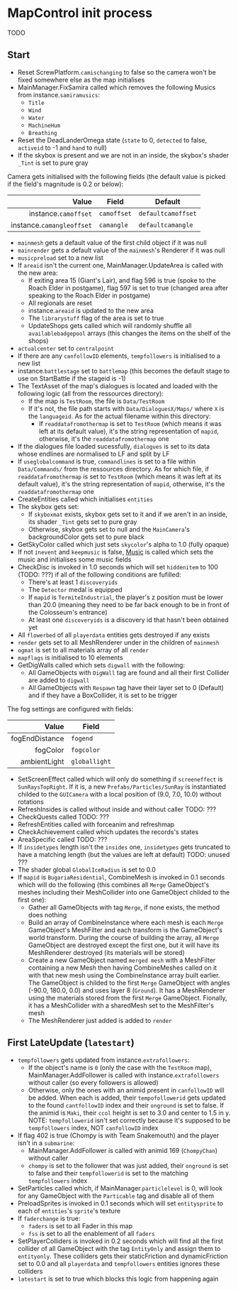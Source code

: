 # MapControl init process
TODO

## Start

- Reset ScrewPlatform.`camischanging` to false so the camera won't be fixed somewhere else as the map initialises
- MainManager.FixSamira called which removes the following Musics from instance.`samiramusics`:
    - `Title`
    - `Wind`
    - `Water`
    - `MachineHum`
    - `Breathing`
- Reset the DeadLanderOmega state (`state` to 0, `detected` to false, `activeid` to -1 and `hand` to null)
- If the skybox is present and we are not in an inside, the skybox's shader `_Tint` is set to pure gray

Camera gets initialised with the following fields (the default value is picked if the field's magnitude is 0.2 or below):

|Value|Field|Default|
|----:|-----|-------|
|instance.`camoffset`|`camoffset`|`defaultcamoffset`|
|instance.`camangleoffset`|`camangle`|`defaultcamangle`|

- `mainmesh` gets a default value of the first child object if it was null
- `mainrender` gets a default value of the `mainmesh`'s Renderer if it was null
- `musicpreload` set to a new list
- If `areaid` isn't the current one, MainManager.UpdateArea is called with the new area:
    - If exiting area 15 (Giant's Lair), and flag 596 is true (spoke to the Roach Elder in postgame), flag 597 is set to true (changed area after speaking to the Roach Elder in postgame)
    - All regionals are reset
    - instance.`areaid` is updated to the new area
    - The `librarystuff` flag of the area is set to true
    - UpdateShops gets called which will randomly shuffle all `availablebadgepool` arrays (this changes the items on the shelf of the shops)
- `actualcenter` set to `centralpoint`
- If there are any `canfollowID` elements, `tempfollowers` is initialised to a new list
- instance.`battlestage` set to `battlemap` (this becomes the default stage to use on StartBattle if the stageid is -1)
- The TextAsset of the map's dialogues is located and loaded with the following logic (all from the ressources directory):
    - If the map is `TestRoom`, the file is `Data/TestRoom`
    - If it's not, the file path starts with `Data/DialoguesX/Maps/` where `X` is the `languageid`. As for the actual filename within this directory:
        - If `readdatafromothermap` is set to `TestRoom` (which means it was left at its default value), it's the string representation of `mapid`, otherwise, it's the `readdatafromothermap` one
- If the dialogues file loaded sucessfully, `dialogues` is set to its data whose endlines are normalised to LF and split by LF
- If `useglobalcommand` is true, `commandlines` is set to a file within `Data/Commands/` from the ressources directory. As for which file, if `readdatafromothermap` is set to `TestRoom` (which means it was left at its default value), it's the string representation of `mapid`, otherwise, it's the `readdatafromothermap` one
- CreateEntities called which initialises `entities`
- The skybox gets set:
    - If `skyboxmat` exists, skybox gets set to it and if we aren't in an inside, its shader `_Tint` gets set to pure gray
    - Otherwise, skybox gets set to null and the `MainCamera`'s backgroundColor gets set to pure black
- GetSkyColor called which just sets `skycolor`'s alpha to 1.0 (fully opaque)
- If not `inevent` and `keepmusic` is false, [Music](Init%20methods/Music.md) is called which sets the music and initialises some music fields
- CheckDisc is invoked in 1.0 seconds which will set `hiddenitem` to 100 (TODO: ???) if all of the following conditions are fufilled:
    - There's at least 1 `discoveryids`
    - The `Detector` medal is equipped
    - If `mapid` is `TermiteIndustrial`, the player's z position must be lower than 20.0 (meaning they need to be far back enough to be in front of the Colosseum's entrance)
    - At least one `discoveryids` is a discovery id that hasn't been obtained yet
- All `flowerbed` of all `playerdata` entities gets destroyed if any exists
- `render` gets set to all MeshRenderer under in the children of `mainmesh`
- `ogmat` is set to all materials array of all `render`
- `mapflags` is initialised to 10 elements
- GetDigWalls called which sets `digwall` with the following:
    - All GameObjects with `DigWall` tag are found and all their first Collider are added to `digwall`
    - All GameObjects with `Respawn` tag have their layer set to 0 (Default) and if they have a BoxCollider, it is set to be trigger

The fog settings are configured with fields:

|Value|Field|
|----:|-----|
|fogEndDistance|`fogend`|
|fogColor|`fogcolor`|
|ambientLight|`globallight`|

- SetScreenEffect called which will only do something if `screeneffect` is `SunRaysTopRight`. If it is, a new `Prefabs/Particles/SunRay` is instantiated childed to the `GUICamera` with a local position of (9.0, 7.0, 10.0) without rotations
- RefreshInsides is called without inside and without caller TODO: ???
- CheckQuests called TODO: ???
- RefreshEntities called with forceanim and refreshmap
- CheckAchievement called which updates the records's states
- AreaSpecific called TODO: ???
- If `insidetypes` length isn't the `insides` one, `insidetypes` gets truncated to have a matching length (but the values are left at default) TODO: unused ???
- The shader global `GlobalIceRadius` is set to 0.0
- If `mapid` is `BugariaResidential`, CombineMesh is invoked in 0.1 seconds which will do the following (this combines all `Merge` GameObject's meshes including their MeshCollider into one GameObject childed to the first one):
    - Gather all GameObjects with tag `Merge`, if none exists, the method does nothing
    - Build an array of CombineInstance where each mesh is each `Merge` GameObject's MeshFilter and each transform is the GameObject's world transform. During the course of building the array, all `Merge` GameObject are destroyed except the first one, but it will have its MeshRenderer destroyed (its materials will be stored)
    - Create a new GameObject named `merged mesh` with a MeshFilter containing a new Mesh then having CombineMeshes called on it with that new mesh using the CombineInstance array built earlier. The GameObject is childed to the first `Merge` GameObject with angles (-90.0, 180.0, 0.0) and uses layer 8 (`Ground`). It has a MeshRenderer using the materials stored from the first `Merge` GameObject. Fionally, it has a MeshCollider with a sharedMesh set to the MeshFilter's mesh
    - The MeshRenderer just added is added to `render`

## First LateUpdate (`latestart`)

- `tempfollowers` gets updated from instance.`extrafollowers`:
    - If the object's name is `0` (only the case with the `TestRoom` map), MainManager.AddFollower is called with instance.`extrafollowers` without caller (so every followers is allowed)
    - Otherwise, only the ones with an animid present in `canfollowID` will be added. When each is added, their `tempofollowerid` gets updated to the found `cantfollowID` index and their `onground` is set to false. If the animid is `Maki`, their `ccol` height is set to 3.0 and center to 1.5 in y. NOTE: `tempfollowerid` isn't set correctly because it's supposed to be `tempfollowers` index, NOT `canfollowID` index
- If flag 402 is true (Chompy is with Team Snakemouth) and the player isn't in a `submarine`:
    - MainManager.AddFollower is called with animid 169 (`ChompyChan`) without caller
    - `chompy` is set to the follower that was just added, their `onground` is set to false and their `tempfollowerid` is set to the matching `tempfollowers` index
- SetParticles called which, if MainManager.`particlelevel` is 0, will look for any GameObject with the `Particable` tag and disable all of them
- PreloadSprites is invoked in 0.1 seconds which will set `entitysprite` to each of `entities`'s `sprite`'s texture
- If `faderchange` is true:
    - `faders` is set to all Fader in this map
    - `fss` is set to all the enablement of all `faders`
- SetPlayerColliders is invoked in 0.2 seconds which will find all the first collider of all GameObject with the tag `EntityOnly` and assign them to `entityonly`. These colliders gets their staticFriction and dynamicFriction set to 0.0 and all `playerdata` and `tempfollowers` entities ignores these colliders
- `latestart` is set to true which blocks this logic from happening again

